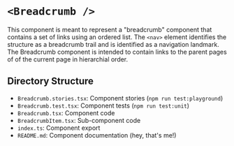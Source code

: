 # `<Breadcrumb />`

This component is meant to represent a "breadcrumb" component that contains a set of links using an ordered list. The `<nav>` element identifies the structure as a breadcrumb trail and is identified as a navigation landmark. The Breadcrumb component is intended to contain links to the parent pages of of the current page in hierarchial order.

## Directory Structure

- `Breadcrumb.stories.tsx`: Component stories (`npm run test:playground`)
- `Breadcrumb.test.tsx`: Component tests (`npm run test:unit`)
- `Breadcrumb.tsx`: Component code
- `BreadcrumbItem.tsx`: Sub-component code
- `index.ts`: Component export
- `README.md`: Component documentation (hey, that's me!)

